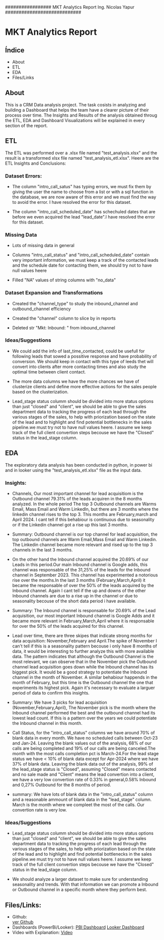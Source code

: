 ################# MKT Analytics Report Ing. Nicolas Yapur ############################

# MKT Analytics Report

## Índice

- About
- ETL
- EDA
- Files/Links

## About
This is a CRM Data analysis project.
The task cosists in analyzing and building a Dashboard that helps the team have
a clearer picture of their process over time. The Insights and Results of the analysis obtained throug the ETL, EDA and Dashboard Visualizations will be explained in every section of the report.

## ETL

The ETL was performed over a .xlsx file named "test_analysis.xlsx" and the result is a transformed xlsx file named "test_analysis_etl.xlsx". Heere are the ETL Insights and Conclusions:

### Dataset Errors:

- The column "intro_call_satus" has typing errors, we must fix them by giving the user the name to choose from a list or with a sql function in the database, we are now aware of this error and we must find the way to avoid the error. I have resolved the error for this dataset.

- The column "intro_call_scheduled_date" has schechuled dates that are before we even acquired the lead "lead_date".I have resolved the error for this dataset.

### Missing Data

- Lots of missing data in general 

- Columns "intro_call_status" and "intro_call_scheduled_date" contain very important information, we must keep a track of the contacted leads and the schedule date for contacting them, we should try not to have null values heere

- Filled "NA" values of string columns with "no_data"

### Dataset Expansion and Transformations

- Created the "channel_type" to study the inbound_channel and outbound_channel efficiency

- Created the "channel" column to slice by in reports

- Deleted str "Mkt: Inbound: " from inbound_channel

### Ideas/Suggestions

- We could add the info of last_time_contacted, could be usefull for following leads that sowed a possitive response and have probability of conversion. We should keep in contact with this type of leeds thet will convert into clients after more contacting times and also study the optimal time between client contact.

- The more data columns we have the more chances we have of clusterize clients and define more effective actions for the sales people based on the clusterization.  

- Lead_stage status columm should be divided into more status options than just "closed" and "client", we should be able to give the sales department data to tracking the progress of each lead through the various stages of the sales, to help with priorization based on the state of the lead and to highlight and find potential bottlenecks in the sales pipeline.we must try not to have null values heere. I assume we keep track of the full client convertion steps becouse we have the "Closed" status in the lead_stage column.

## EDA

The exploratory data analysis has been conducted in python, in power bi and in looker using the "test_analysis_etl.xlsx" file as the input data.

### Insights:
- Channels, Our most important channel for lead acquisitiom is the Outbound channel 79.31% of the leads acquiren in the 8 months analyzed. In the whole period The top 3 Outbound channels are Warms Email, Mass Email and Warm LinkedIn, but there are 3 months where the linkedin channel rises to the top 3. This months are February,march and April 2024. I cant tell if this behabiour is continuous due to seasonality or if the Linkedin channel got a rise up this last 3 months.
- Summary: Outbound channel is our top channel for lead acquisition, the top outbound channels are Warm Email,Mass Email and Warm Linkedin. The Linkedin channel became more relevant and rised up to the top 3 channels in the last 3 months.

- On the other hand the Inbound channel acquired the 20.69% of our Leads in this period.Our main Inbound channel is Google adds, this channel was responsable of the 31,25% of the leads for the Inbound channel in September 2023. This channel has experimented a notorious rise over the months.In the last 3 months (February,March,April) it became the responsable of over the 50% of the leads acquired by the Inbound channel. Again I cant tell if the up and downs of the other Inbound channels are due to a rise up in the channel or due to seasonality becouse of the short data period i have available.
- Summary: The Inbound channel is responsable for 20.69% of the Lead acquisition, our most important Inbound channel is Google Adds and it became more relevant in February,March,April where it is responsable for over the 50% of the leads acquired for this channel.

- Lead over time, there are three skipes that indicate strong months for data acquisition: November,February and April.The spike of November  I can't tell if this is a seasonality pattern becouse i only have 8 months of data, it would be interesting to further analyze this with more available data. The pattern indicates that although the Outbound Channel is the most relevant, we can observe that in the November pick the Outbound channel lead acquisition goes down while the Inbound channel has its biggest pick. It would be a good strategy to potentiate the Inbound channel in the month of November. A similar behabiour happends in the month of February, but this time is the Outbound channel the one that experiments its highest pick. Again it's necessary to evaluate a larguer period of data to confirm this insights.
- Summary: We have 3 picks for lead acquisition (November,February,April), The November pick is the month where the Inbound channel performed the best and the outbound channel had its lowest lead count. If this is a pattern over the years we could potentiate the Inbound channel in this month.

- Call Status, for the "intro_call_status" columns we have around 70% of blank data in every month. We have no scheduled calls between Oct-23 and Jan-24.
Leaving the blank values out of the analysis, 68% of our calls are being completed and 19% of our calls are being canceled.The month with the most calls completion pct is March-24.For the lead stage status we have < 10% of blank data except for Apr-2024 where we have 37% of blank data. Leaving the blank data out of the analysis, 99% of the lead_stage status is "Closed", assuming "Closed" means contacted and no sale made and "Client" means the lead convertion into a client, we have a very low convertion rate of 0.33% in general,0.58% Inbound and 0,27% Outbound for the 8 months of period.
- summary: We have lots of blank data in the "intro_call_status" column and a reasonable ammount of blank data in the "lead_stage" column. March is the month where we compleet the most of the calls. Our convertion rate is very low. 

### Ideas/Suggestions

- Lead_stage status columm should be divided into more status options than just "closed" and "client", we should be able to give the sales department data to tracking the progress of each lead through the various stages of the sales, to help with priorization based on the state of the lead and to highlight and find potential bottlenecks in the sales pipeline.we must try not to have null values heere. I assume we keep track of the full client convertion steps becouse we have the "Closed" status in the lead_stage column.

- We should analyze a larger dataset to make sure for understanding seasonality and trends. With that information we can promote a Inbound or Outbound channel in a specific month where they perform best.

## Files/Links: 

- Github:   
    [ver Github](https://github.com/yapurnico/MKT_ANALYTICS)
- Dashboards (PowerBi/Looker):
    [PBI Dashboard](https://drive.google.com/drive/folders/10FfkGUc0230mWs3uLy-ri9xjpKw3Gv7p?usp=sharing)
    [Looker Dashboard](https://drive.google.com/drive/folders/10FfkGUc0230mWs3uLy-ri9xjpKw3Gv7p?usp=sharing)     
- Video with Explanation:
    [Video](https://drive.google.com/drive/folders/10FfkGUc0230mWs3uLy-ri9xjpKw3Gv7p?usp=sharing)
